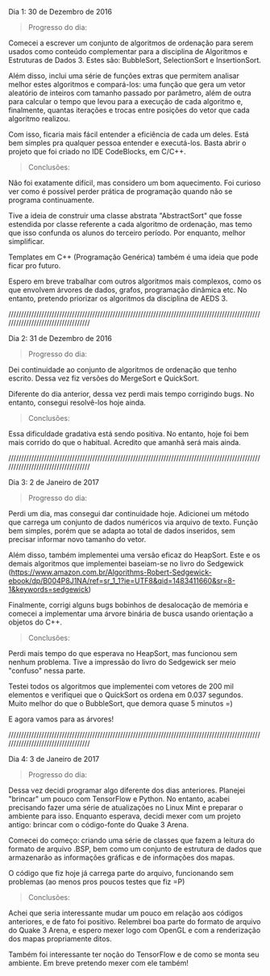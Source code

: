 Dia 1: 30 de Dezembro de 2016

>Progresso do dia:

Comecei a escrever um conjunto de algoritmos de ordenação para serem usados como conteúdo complementar para a disciplina de Algoritmos e Estruturas de Dados 3. Estes são: BubbleSort, SelectionSort e InsertionSort.

Além disso, inclui uma série de funções extras que permitem analisar melhor estes algoritmos e compará-los: uma função que gera um vetor aleatório de inteiros com tamanho passado por parâmetro, além de outra para calcular o tempo que levou para a execução de cada algoritmo e, finalmente, quantas iterações e trocas entre posições do vetor que cada algoritmo realizou.

Com isso, ficaria mais fácil entender a eficiência de cada um deles. Está bem simples pra qualquer pessoa entender e executá-los. Basta abrir o projeto que foi criado no IDE CodeBlocks, em C/C++.

>Conclusões:

Não foi exatamente difícil, mas considero um bom aquecimento. Foi curioso ver como é possível perder prática de programação quando não se programa continuamente.

Tive a ideia de construir uma classe abstrata "AbstractSort" que fosse estendida por classe referente a cada algoritmo de ordenação, mas temo que isso confunda os alunos do terceiro período. Por enquanto, melhor simplificar.

Templates em C++ (Programação Genérica) também é uma ideia que pode ficar pro futuro.

Espero em breve trabalhar com outros algoritmos mais complexos, como os que envolvem árvores de dados, grafos, programação dinâmica etc. No entanto, pretendo priorizar os algoritmos da disciplina de AEDS 3.

///////////////////////////////////////////////////////////////////////////////////////////////////////////////////////////////////

Dia 2: 31 de Dezembro de 2016

>Progresso do dia:

Dei continuidade ao conjunto de algoritmos de ordenação que tenho escrito. Dessa vez fiz versões do MergeSort e QuickSort. 

Diferente do dia anterior, dessa vez perdi mais tempo corrigindo bugs. No entanto, consegui resolvê-los hoje ainda.

>Conclusões:

Essa dificuldade gradativa está sendo positiva. No entanto, hoje foi bem mais corrido do que o habitual. Acredito que amanhã será mais ainda.

///////////////////////////////////////////////////////////////////////////////////////////////////////////////////////////////////

Dia 3: 2 de Janeiro de 2017

>Progresso do dia:

Perdi um dia, mas consegui dar continuidade hoje. Adicionei um método que carrega um conjunto de dados numéricos via arquivo de texto. Função bem simples, porém que se adapta ao total de dados inseridos, sem precisar informar novo tamanho do vetor.

Além disso, também implementei uma versão eficaz do HeapSort. Este e os demais algoritmos que implementei baseiam-se no livro do Sedgewick (https://www.amazon.com.br/Algorithms-Robert-Sedgewick-ebook/dp/B004P8J1NA/ref=sr_1_1?ie=UTF8&qid=1483411660&sr=8-1&keywords=sedgewick)

Finalmente, corrigi alguns bugs bobinhos de desalocação de memória e comecei a implementar uma árvore binária de busca usando orientação a objetos do C++.

>Conclusões:

Perdi mais tempo do que esperava no HeapSort, mas funcionou sem nenhum problema. Tive a impressão do livro do Sedgewick ser meio "confuso" nessa parte. 

Testei todos os algoritmos que implementei com vetores de 200 mil elementos e verifiquei que o QuickSort os ordena em 0.037 segundos. Muito melhor do que o BubbleSort, que demora quase 5 minutos =)

E agora vamos para as árvores!

///////////////////////////////////////////////////////////////////////////////////////////////////////////////////////////////////

Dia 4: 3 de Janeiro de 2017

>Progresso do dia:

Dessa vez decidi programar algo diferente dos dias anteriores. Planejei "brincar" um pouco com TensorFlow e Python. No entanto, acabei precisando fazer uma série de atualizações no Linux Mint e preparar o ambiente para isso. Enquanto esperava, decidi mexer com um projeto antigo: brincar com o código-fonte do Quake 3 Arena.

Comecei do começo: criando uma série de classes que fazem a leitura do formato de arquivo .BSP, bem como um conjunto de estrutura de dados que armazenarão as informações gráficas e de informações dos mapas.

O código que fiz hoje já carrega parte do arquivo, funcionando sem problemas (ao menos pros poucos testes que fiz =P)

>Conclusões:

Achei que seria interessante mudar um pouco em relação aos códigos anteriores, e de fato foi positivo. Relembrei boa parte do formato de arquivo do Quake 3 Arena, e espero mexer logo com OpenGL e com a renderização dos mapas propriamente ditos.

Também foi interessante ter noção do TensorFlow e de como se monta seu ambiente. Em breve pretendo mexer com ele também!
